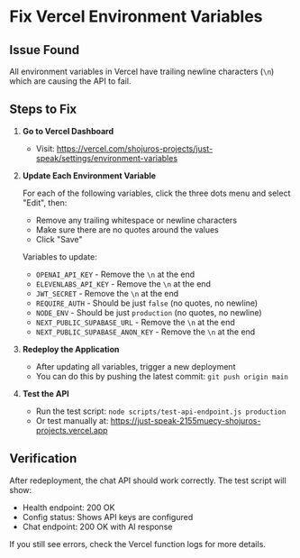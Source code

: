 # Fix Vercel Environment Variables

## Issue Found
All environment variables in Vercel have trailing newline characters (`\n`) which are causing the API to fail.

## Steps to Fix

1. **Go to Vercel Dashboard**
   - Visit: https://vercel.com/shojuros-projects/just-speak/settings/environment-variables

2. **Update Each Environment Variable**
   
   For each of the following variables, click the three dots menu and select "Edit", then:
   - Remove any trailing whitespace or newline characters
   - Make sure there are no quotes around the values
   - Click "Save"

   Variables to update:
   - `OPENAI_API_KEY` - Remove the `\n` at the end
   - `ELEVENLABS_API_KEY` - Remove the `\n` at the end  
   - `JWT_SECRET` - Remove the `\n` at the end
   - `REQUIRE_AUTH` - Should be just `false` (no quotes, no newline)
   - `NODE_ENV` - Should be just `production` (no quotes, no newline)
   - `NEXT_PUBLIC_SUPABASE_URL` - Remove the `\n` at the end
   - `NEXT_PUBLIC_SUPABASE_ANON_KEY` - Remove the `\n` at the end

3. **Redeploy the Application**
   - After updating all variables, trigger a new deployment
   - You can do this by pushing the latest commit: `git push origin main`

4. **Test the API**
   - Run the test script: `node scripts/test-api-endpoint.js production`
   - Or test manually at: https://just-speak-2155muecy-shojuros-projects.vercel.app

## Verification

After redeployment, the chat API should work correctly. The test script will show:
- Health endpoint: 200 OK
- Config status: Shows API keys are configured
- Chat endpoint: 200 OK with AI response

If you still see errors, check the Vercel function logs for more details.